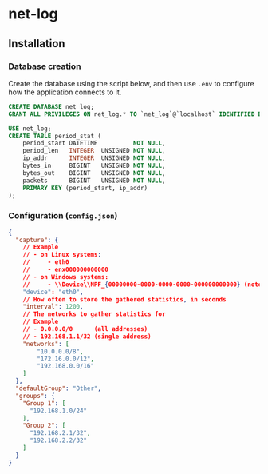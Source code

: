 # net-log

## Installation

### Database creation

Create the database using the script below, and then use `.env` to configure how the application connects to it.

```sql
CREATE DATABASE net_log;
GRANT ALL PRIVILEGES ON net_log.* TO `net_log`@`localhost` IDENTIFIED BY "<password>";

USE net_log;
CREATE TABLE period_stat (
    period_start DATETIME          NOT NULL,
    period_len   INTEGER  UNSIGNED NOT NULL,
    ip_addr      INTEGER  UNSIGNED NOT NULL,
    bytes_in     BIGINT   UNSIGNED NOT NULL,
    bytes_out    BIGINT   UNSIGNED NOT NULL,
    packets      BIGINT   UNSIGNED NOT NULL,
    PRIMARY KEY (period_start, ip_addr)
);
```

### Configuration (`config.json`)

```json
{
  "capture": {
    // Example
    // - on Linux systems:
    //     - eth0
    //     - enx000000000000
    // - on Windows systems:
    //     - \\Device\\NPF_{00000000-0000-0000-0000-000000000000} (note the escaped backslashes)
    "device": "eth0",
    // How often to store the gathered statistics, in seconds
    "interval": 1200,
    // The networks to gather statistics for
    // Example
    // - 0.0.0.0/0      (all addresses)
    // - 192.168.1.1/32 (single address)
    "networks": [
        "10.0.0.0/8",
        "172.16.0.0/12",
        "192.168.0.0/16"
    ]
  },
  "defaultGroup": "Other",
  "groups": {
    "Group 1": [
      "192.168.1.0/24"
    ],
    "Group 2": [
      "192.168.2.1/32",
      "192.168.2.2/32"
    ]
  }
}
```
